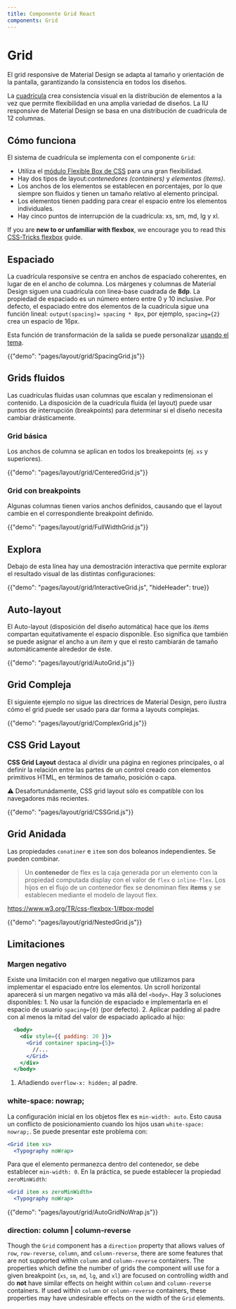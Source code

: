 ```yaml
---
title: Componente Grid React
components: Grid
---
```


# Grid

<p class="description">El grid responsive de Material Design se adapta al tamaño y orientación de la pantalla, garantizando la consistencia en todos los diseños.</p>

La [cuadrícula](https://material.io/design/layout/responsive-layout-grid.html) crea consistencia visual en la distribución de elementos a la vez que permite flexibilidad en una amplia variedad de diseños. La IU responsive de Material Design se basa en una distribución de cuadrícula de 12 columnas.

## Cómo funciona

El sistema de cuadrícula se implementa con el componente `Grid`:

- Utiliza el [módulo Flexible Box de CSS](https://www.w3.org/TR/css-flexbox-1/) para una gran flexibilidad.
- Hay dos tipos de layout:*contenedores (containers)* y *elementos (items)*.
- Los anchos de los elementos se establecen en porcentajes, por lo que siempre son fluidos y tienen un tamaño relativo al elemento principal.
- Los elementos tienen padding para crear el espacio entre los elementos individuales.
- Hay cinco puntos de interrupción de la cuadrícula: xs, sm, md, lg y xl.

If you are **new to or unfamiliar with flexbox**, we encourage you to read this [CSS-Tricks flexbox](https://css-tricks.com/snippets/css/a-guide-to-flexbox/) guide.

## Espaciado

La cuadrícula responsive se centra en anchos de espaciado coherentes, en lugar de en el ancho de columna. Los márgenes y columnas de Material Design siguen una cuadrícula con línea-base cuadrada de **8dp**. La propiedad de espaciado es un número entero entre 0 y 10 inclusive. Por defecto, el espaciado entre dos elementos de la cuadrícula sigue una función lineal: `output(spacing)= spacing * 8px`, por ejemplo, `spacing={2}` crea un espacio de 16px.

Esta función de transformación de la salida se puede personalizar [usando el tema](/customization/themes/#spacing).

{{"demo": "pages/layout/grid/SpacingGrid.js"}}

## Grids fluidos

Las cuadrículas fluidas usan columnas que escalan y redimensionan el contenido. La disposición de la cuadrícula fluida (el layout) puede usar puntos de interrupción (breakpoints) para determinar si el diseño necesita cambiar drásticamente.

### Grid básica

Los anchos de columna se aplican en todos los breakepoints (ej. `xs` y superiores).

{{"demo": "pages/layout/grid/CenteredGrid.js"}}

### Grid con breakpoints

Algunas columnas tienen varios anchos definidos, causando que el layout cambie en el correspondiente breakpoint definido.

{{"demo": "pages/layout/grid/FullWidthGrid.js"}}

## Explora

Debajo de esta línea hay una demostración interactiva que permite explorar el resultado visual de las distintas configuraciones:

{{"demo": "pages/layout/grid/InteractiveGrid.js", "hideHeader": true}}

## Auto-layout

El Auto-layout (disposición del diseño automática) hace que los *items* compartan equitativamente el espacio disponible. Eso significa que también se puede asignar el ancho a un *item* y que el resto cambiarán de tamaño automáticamente alrededor de éste.

{{"demo": "pages/layout/grid/AutoGrid.js"}}

## Grid Compleja

El siguiente ejemplo no sigue las directrices de Material Design, pero ilustra cómo el grid puede ser usado para dar forma a layouts complejas.

{{"demo": "pages/layout/grid/ComplexGrid.js"}}

## CSS Grid Layout

**CSS Grid Layout** destaca al dividir una página en regiones principales, o al definir la relación entre las partes de un control creado con elementos primitivos HTML, en términos de tamaño, posición o capa.

⚠️ Desafortunádamente, CSS grid layout sólo es compatible con los navegadores más recientes.

{{"demo": "pages/layout/grid/CSSGrid.js"}}

## Grid Anidada

Las propiedades `conatiner` e `item` son dos boleanos independientes. Se pueden combinar.

> Un **contenedor** de flex es la caja generada por un elemento con la propiedad computada display con el valor de `flex` o `inline-flex`. Los hijos en el flujo de un contenedor flex se denominan flex **items** y se establecen mediante el modelo de layout flex.

https://www.w3.org/TR/css-flexbox-1/#box-model

{{"demo": "pages/layout/grid/NestedGrid.js"}}

## Limitaciones

### Margen negativo

Existe una limitación con el margen negativo que utilizamos para implementar el espaciado entre los elementos. Un scroll horizontal aparecerá si un margen negativo va más allá del `<body>`. Hay 3 soluciones disponibles: 1. No usar la función de espaciado e implementarla en el espacio de usuario `spacing={0}` (por defecto). 2. Aplicar padding al padre con al menos la mitad del valor de espaciado aplicado al hijo:

```jsx
  <body>
    <div style={{ padding: 20 }}>
      <Grid container spacing={5}>
        //...
      </Grid>
    </div>
  </body>
```

1. Añadiendo `overflow-x: hidden;` al padre.

### white-space: nowrap;

La configuración inicial en los objetos flex es `min-width: auto`. Esto causa un conflicto de posicionamiento cuando los hijos usan `white-space: nowrap;`. Se puede presentar este problema con:

```jsx
<Grid item xs>
  <Typography noWrap>
```

Para que el elemento permanezca dentro del contenedor, se debe establecer `min-width: 0`. En la práctica, se puede establecer la propiedad `zeroMinWidth`:

```jsx
<Grid item xs zeroMinWidth>
  <Typography noWrap>
```

{{"demo": "pages/layout/grid/AutoGridNoWrap.js"}}

### direction: column | column-reverse

Though the `Grid` component has a `direction` property that allows values of `row`, `row-reverse`, `column`, and `column-reverse`, there are some features that are not supported within `column` and `column-reverse` containers. The properties which define the number of grids the component will use for a given breakpoint (`xs`, `sm`, `md`, `lg`, and `xl`) are focused on controlling width and do **not** have similar effects on height within `column` and `column-reverse` containers. If used within `column` or `column-reverse` containers, these properties may have undesirable effects on the width of the `Grid` elements.